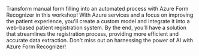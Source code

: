 Transform manual form filling into an automated process with Azure Form Recognizer in this workshop! With Azure services and a focus on improving the patient experience, you'll create a custom model and integrate it into a web-based patient registration system. By the end, you'll have a solution that streamlines the registration process, providing more efficient and accurate data extraction. Don't miss out on harnessing the power of AI with Azure Form Recognizer!